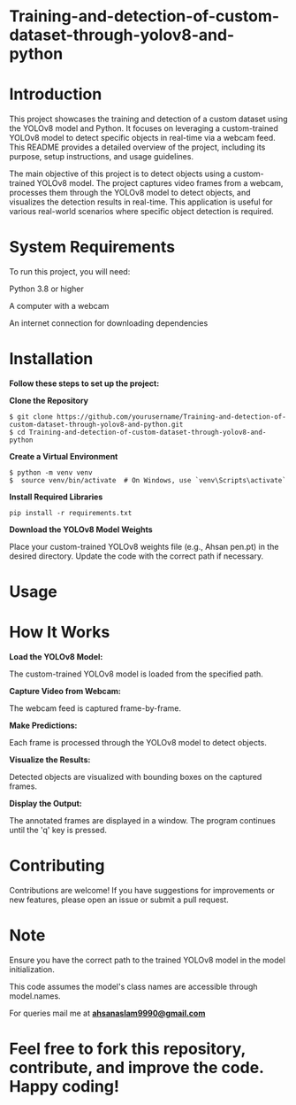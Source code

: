 # Training-and-detection-of-custom-dataset-through-yolov8-and-python

# **Introduction**

This project showcases the training and detection of a custom dataset using the YOLOv8 model and Python. It focuses on leveraging a custom-trained YOLOv8 model to detect specific objects in real-time via a webcam feed. This README provides a detailed overview of the project, including its purpose, setup instructions, and usage guidelines.

The main objective of this project is to detect objects using a custom-trained YOLOv8 model. The project captures video frames from a webcam, processes them through the YOLOv8 model to detect objects, and visualizes the detection results in real-time. This application is useful for various real-world scenarios where specific object detection is required.

# **System Requirements**

To run this project, you will need:

Python 3.8 or higher

A computer with a webcam

An internet connection for downloading dependencies

# **Installation**

**Follow these steps to set up the project:**

**Clone the Repository**
```
$ git clone https://github.com/yourusername/Training-and-detection-of-custom-dataset-through-yolov8-and-python.git
$ cd Training-and-detection-of-custom-dataset-through-yolov8-and-python
```

**Create a Virtual Environment**

```
$ python -m venv venv
$  source venv/bin/activate  # On Windows, use `venv\Scripts\activate`
```

**Install Required Libraries**
```
pip install -r requirements.txt
```

**Download the YOLOv8 Model Weights**

Place your custom-trained YOLOv8 weights file (e.g., Ahsan pen.pt) in the desired directory. Update the code with the correct path if necessary.

# Usage

# How It Works

**Load the YOLOv8 Model:**

The custom-trained YOLOv8 model is loaded from the specified path.

**Capture Video from Webcam:**

The webcam feed is captured frame-by-frame.

**Make Predictions:**

Each frame is processed through the YOLOv8 model to detect objects.

**Visualize the Results:**

Detected objects are visualized with bounding boxes on the captured frames.

**Display the Output:**

The annotated frames are displayed in a window. The program continues until the 'q' key is pressed.

# Contributing
Contributions are welcome! If you have suggestions for improvements or new features, please open an issue or submit a pull request.

# Note 

Ensure you have the correct path to the trained YOLOv8 model in the model initialization.

This code assumes the model's class names are accessible through model.names.

For queries mail me at **ahsanaslam9990@gmail.com**

# Feel free to fork this repository, contribute, and improve the code. Happy coding!

